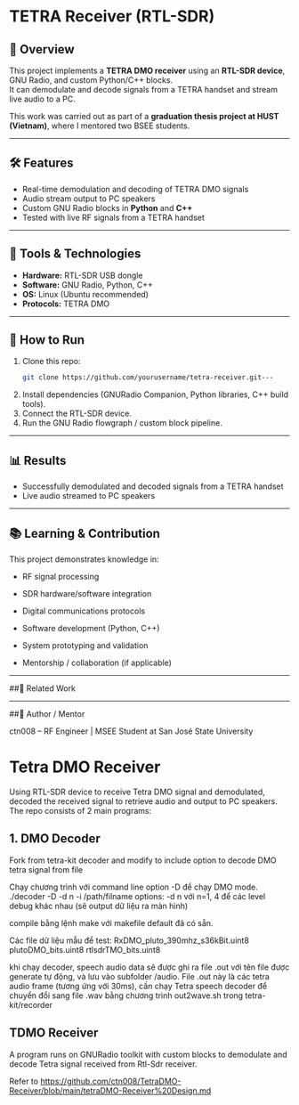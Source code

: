 # TETRA Receiver (RTL-SDR)

## 📌 Overview
This project implements a **TETRA DMO receiver** using an **RTL-SDR device**, GNU Radio, and custom Python/C++ blocks.  
It can demodulate and decode signals from a TETRA handset and stream live audio to a PC.  

This work was carried out as part of a **graduation thesis project at HUST (Vietnam)**, where I mentored two BSEE students.

---

## 🛠️ Features
- Real-time demodulation and decoding of TETRA DMO signals  
- Audio stream output to PC speakers  
- Custom GNU Radio blocks in **Python** and **C++**  
- Tested with live RF signals from a TETRA handset  

---

## 🔧 Tools & Technologies
- **Hardware:** RTL-SDR USB dongle  
- **Software:** GNU Radio, Python, C++  
- **OS:** Linux (Ubuntu recommended)  
- **Protocols:** TETRA DMO  

---

## 🚀 How to Run
1. Clone this repo:  
   ```bash
   git clone https://github.com/yourusername/tetra-receiver.git---
2. Install dependencies (GNURadio Companion, Python libraries, C++ build tools).  
3. Connect the RTL-SDR device.  
4. Run the GNU Radio flowgraph / custom block pipeline.  

---

## 📊 Results
- Successfully demodulated and decoded signals from a TETRA handset
- Live audio streamed to PC speakers

---

## 📚 Learning & Contribution

This project demonstrates knowledge in:

- RF signal processing

- SDR hardware/software integration

- Digital communications protocols

- Software development (Python, C++)

- System prototyping and validation

- Mentorship / collaboration (if applicable)

---

##🔗 Related Work

---

##👤 Author / Mentor

ctn008 – RF Engineer | MSEE Student at San José State University


# Tetra DMO Receiver
Using RTL-SDR device to receive Tetra DMO signal and demodulated, decoded the received signal to retrieve audio and output to PC speakers.
The repo consists of 2 main programs: 
## 1. DMO Decoder
Fork from tetra-kit decoder and modify to include option to decode DMO tetra signal from file 

Chạy chương trình với command line option -D để chạy DMO mode.
./decoder -D -d n -i /path/filname
options:  -d n với n=1, 4 để các level debug khác nhau (sẽ output dữ liệu ra màn hình)

compile bằng lệnh make với makefile default đã có sẵn.

Các file dữ liệu mẫu để test:
RxDMO_pluto_390mhz_s36kBit.uint8
plutoDMO_bits.uint8
rtlsdrTMO_bits.uint8

khi chạy decoder, speech audio data sẽ được ghi ra file .out với tên file được generate tự động, và lưu vào subfolder /audio. 
File .out này là các tetra audio frame (tương ứng với 30ms), cần chạy Tetra speech decoder để chuyển đổi sang file .wav bằng chương trình out2wave.sh trong tetra-kit/recorder

## TDMO Receiver
A program runs on GNURadio toolkit with custom blocks to demodulate and decode Tetra signal received from Rtl-Sdr receiver.

Refer to https://github.com/ctn008/TetraDMO-Receiver/blob/main/tetraDMO-Receiver%20Design.md
